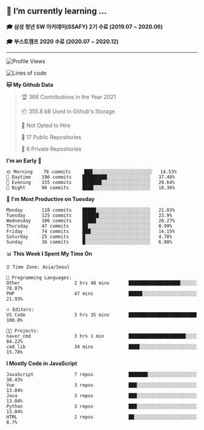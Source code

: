 ## 🌱 I’m currently learning ...

**🎓 삼성 청년 SW 아카데미(SSAFY) 2기 수료 (2019.07 ~ 2020.06)**

**🎓 부스트캠프 2020 수료 (2020.07 ~ 2020.12)**
 
-----

<!--START_SECTION:waka-->
![Profile Views](http://img.shields.io/badge/Profile%20Views-0-blue)

![Lines of code](https://img.shields.io/badge/From%20Hello%20World%20I%27ve%20Written-2.9%20million%20lines%20of%20code-blue)

**🐱 My Github Data** 

> 🏆 366 Contributions in the Year 2021
 > 
> 📦 355.8 kB Used in Github's Storage 
 > 
> 🚫 Not Opted to Hire
 > 
> 📜 17 Public Repositories 
 > 
> 🔑 6 Private Repositories  
 > 
**I'm an Early 🐤** 

```text
🌞 Morning    76 commits     ███░░░░░░░░░░░░░░░░░░░░░░   14.53% 
🌆 Daytime    196 commits    █████████░░░░░░░░░░░░░░░░   37.48% 
🌃 Evening    155 commits    ███████░░░░░░░░░░░░░░░░░░   29.64% 
🌙 Night      96 commits     ████░░░░░░░░░░░░░░░░░░░░░   18.36%

```
📅 **I'm Most Productive on Tuesday** 

```text
Monday       110 commits    █████░░░░░░░░░░░░░░░░░░░░   21.03% 
Tuesday      125 commits    ██████░░░░░░░░░░░░░░░░░░░   23.9% 
Wednesday    106 commits    █████░░░░░░░░░░░░░░░░░░░░   20.27% 
Thursday     47 commits     ██░░░░░░░░░░░░░░░░░░░░░░░   8.99% 
Friday       74 commits     ███░░░░░░░░░░░░░░░░░░░░░░   14.15% 
Saturday     25 commits     █░░░░░░░░░░░░░░░░░░░░░░░░   4.78% 
Sunday       36 commits     █░░░░░░░░░░░░░░░░░░░░░░░░   6.88%

```


📊 **This Week I Spent My Time On** 

```text
⌚︎ Time Zone: Asia/Seoul

💬 Programming Languages: 
Other                    2 hrs 48 mins       ███████████████████░░░░░░   78.07% 
PHP                      47 mins             █████░░░░░░░░░░░░░░░░░░░░   21.93%

🔥 Editors: 
VS Code                  3 hrs 35 mins       █████████████████████████   100.0%

🐱‍💻 Projects: 
naver_cmd                3 hrs 1 min         █████████████████████░░░░   84.22% 
cmd_lib                  34 mins             ████░░░░░░░░░░░░░░░░░░░░░   15.78%

```

**I Mostly Code in JavaScript** 

```text
JavaScript               7 repos             ███████░░░░░░░░░░░░░░░░░░   30.43% 
Vue                      3 repos             ███░░░░░░░░░░░░░░░░░░░░░░   13.04% 
Java                     3 repos             ███░░░░░░░░░░░░░░░░░░░░░░   13.04% 
Python                   3 repos             ███░░░░░░░░░░░░░░░░░░░░░░   13.04% 
HTML                     2 repos             ██░░░░░░░░░░░░░░░░░░░░░░░   8.7%

```



<!--END_SECTION:waka-->
